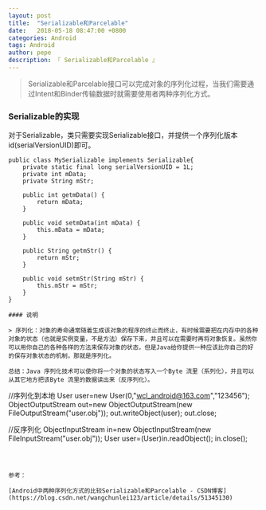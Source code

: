 ```yaml
---
layout: post
title:  "Serializable和Parcelable"
date:   2018-05-18 08:47:00 +0800
categories: Android
tags: Android
author: pepe
description: 『 Serializable和Parcelable 』
---
```


> Serializable和Parcelable接口可以完成对象的序列化过程，当我们需要通过Intent和Binder传输数据时就需要使用者两种序列化方式。

### **Serializable的实现**
对于Serializable，类只需要实现Serializable接口，并提供一个序列化版本id(serialVersionUID)即可。
```
public class MySerializable implements Serializable{
    private static final long serialVersionUID = 1L;
    private int mData;
    private String mStr;

    public int getmData() {
        return mData;
    }

    public void setmData(int mData) {
        this.mData = mData;
    }

    public String getmStr() {
        return mStr;
    }

    public void setmStr(String mStr) {
        this.mStr = mStr;
    }
}

#### 说明

> 序列化：对象的寿命通常随着生成该对象的程序的终止而终止，有时候需要把在内存中的各种对象的状态（也就是实例变量，不是方法）保存下来，并且可以在需要时再将对象恢复。虽然你可以用你自己的各种各样的方法来保存对象的状态，但是Java给你提供一种应该比你自己的好的保存对象状态的机制，那就是序列化。

总结：Java 序列化技术可以使你将一个对象的状态写入一个Byte 流里（系列化），并且可以从其它地方把该Byte 流里的数据读出来（反序列化）。
```
//序列化到本地
User user=new User(0,"wcl_android@163.com","123456");
ObjectOutputStream out=new ObjectOutputStream(new FileOutputStream("user.obj"));
out.writeObject(user);
out.close;

//反序列化
ObjectInputStream in=new ObjectInputStream(new FileInputStream("user.obj"));
User user=(User)in.readObject();
in.close();
```



参考：

[Android中两种序列化方式的比较Serializable和Parcelable - CSDN博客](https://blog.csdn.net/wangchunlei123/article/details/51345130)